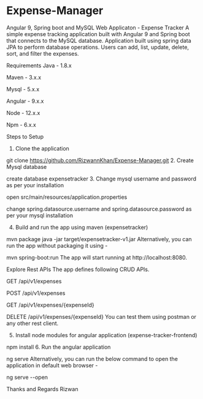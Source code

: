 # Expense-Manager

Angular 9, Spring boot and MySQL Web Applicaton - Expense Tracker
A simple expense tracking application built with Angular 9 and Spring boot that connects to the MySQL database. Application built using spring data JPA to perform database operations. Users can add, list, update, delete, sort, and filter the expenses.

Requirements
Java - 1.8.x

Maven - 3.x.x

Mysql - 5.x.x

Angular - 9.x.x

Node - 12.x.x

Npm - 6.x.x

Steps to Setup
1. Clone the application

git clone https://github.com/RizwannKhan/Expense-Manager.git
2. Create Mysql database

create database expensetracker
3. Change mysql username and password as per your installation

open src/main/resources/application.properties

change spring.datasource.username and spring.datasource.password as per your mysql installation

4. Build and run the app using maven (expensetracker)

mvn package
java -jar target/expensetracker-v1.jar
Alternatively, you can run the app without packaging it using -

mvn spring-boot:run
The app will start running at http://localhost:8080.

Explore Rest APIs
The app defines following CRUD APIs.

GET /api/v1/expenses

POST /api/v1/expenses

GET /api/v1/expenses/{expenseId}

DELETE /api/v1/expenses/{expenseId}
You can test them using postman or any other rest client.

5. Install node modules for angular application (expense-tracker-frontend)

npm install
6. Run the angular application

ng serve
Alternatively, you can run the below command to open the application in default web browser -

ng serve --open


Thanks and Regards
Rizwan
